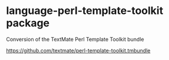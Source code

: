 # language-perl-template-toolkit package

Conversion of the TextMate Perl Template Toolkit bundle

https://github.com/textmate/perl-template-toolkit.tmbundle
